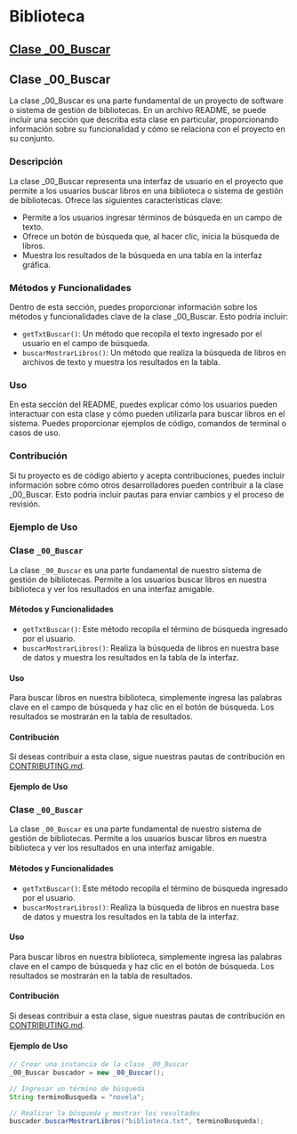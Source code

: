 # Biblioteca

## [Clase _00_Buscar](#clase-_00_buscar)


## Clase _00_Buscar

La clase _00_Buscar es una parte fundamental de un proyecto de software o sistema de gestión de bibliotecas. En un archivo README, se puede incluir una sección que describa esta clase en particular, proporcionando información sobre su funcionalidad y cómo se relaciona con el proyecto en su conjunto.

### Descripción

La clase _00_Buscar representa una interfaz de usuario en el proyecto que permite a los usuarios buscar libros en una biblioteca o sistema de gestión de bibliotecas. Ofrece las siguientes características clave:

- Permite a los usuarios ingresar términos de búsqueda en un campo de texto.
- Ofrece un botón de búsqueda que, al hacer clic, inicia la búsqueda de libros.
- Muestra los resultados de la búsqueda en una tabla en la interfaz gráfica.

### Métodos y Funcionalidades

Dentro de esta sección, puedes proporcionar información sobre los métodos y funcionalidades clave de la clase _00_Buscar. Esto podría incluir:

- `getTxtBuscar()`: Un método que recopila el texto ingresado por el usuario en el campo de búsqueda.
- `buscarMostrarLibros()`: Un método que realiza la búsqueda de libros en archivos de texto y muestra los resultados en la tabla.

### Uso

En esta sección del README, puedes explicar cómo los usuarios pueden interactuar con esta clase y cómo pueden utilizarla para buscar libros en el sistema. Puedes proporcionar ejemplos de código, comandos de terminal o casos de uso.

### Contribución

Si tu proyecto es de código abierto y acepta contribuciones, puedes incluir información sobre cómo otros desarrolladores pueden contribuir a la clase _00_Buscar. Esto podría incluir pautas para enviar cambios y el proceso de revisión.

### Ejemplo de Uso

### Clase `_00_Buscar`

La clase `_00_Buscar` es una parte fundamental de nuestro sistema de gestión de bibliotecas. Permite a los usuarios buscar libros en nuestra biblioteca y ver los resultados en una interfaz amigable.

#### Métodos y Funcionalidades

- `getTxtBuscar()`: Este método recopila el término de búsqueda ingresado por el usuario.
- `buscarMostrarLibros()`: Realiza la búsqueda de libros en nuestra base de datos y muestra los resultados en la tabla de la interfaz.

#### Uso

Para buscar libros en nuestra biblioteca, simplemente ingresa las palabras clave en el campo de búsqueda y haz clic en el botón de búsqueda. Los resultados se mostrarán en la tabla de resultados.

#### Contribución

Si deseas contribuir a esta clase, sigue nuestras pautas de contribución en [CONTRIBUTING.md](CONTRIBUTING.md).

#### Ejemplo de Uso

### Clase `_00_Buscar`

La clase `_00_Buscar` es una parte fundamental de nuestro sistema de gestión de bibliotecas. Permite a los usuarios buscar libros en nuestra biblioteca y ver los resultados en una interfaz amigable.

#### Métodos y Funcionalidades

- `getTxtBuscar()`: Este método recopila el término de búsqueda ingresado por el usuario.
- `buscarMostrarLibros()`: Realiza la búsqueda de libros en nuestra base de datos y muestra los resultados en la tabla de la interfaz.

#### Uso

Para buscar libros en nuestra biblioteca, simplemente ingresa las palabras clave en el campo de búsqueda y haz clic en el botón de búsqueda. Los resultados se mostrarán en la tabla de resultados.

#### Contribución

Si deseas contribuir a esta clase, sigue nuestras pautas de contribución en [CONTRIBUTING.md](CONTRIBUTING.md).

#### Ejemplo de Uso

```java
// Crear una instancia de la clase _00_Buscar
_00_Buscar buscador = new _00_Buscar();

// Ingresar un término de búsqueda
String terminoBusqueda = "novela";

// Realizar la búsqueda y mostrar los resultados
buscador.buscarMostrarLibros("biblioteca.txt", terminoBusqueda);



